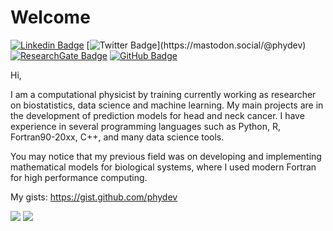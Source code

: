 # Welcome
[![Linkedin Badge](https://img.shields.io/badge/-Mauricio-blue?style=flat&logo=Linkedin&logoColor=white&link=https://www.linkedin.com/in/mm-soares/)](https://www.linkedin.com/in/mm-soares/)
[![Twitter Badge](https://img.shields.io/badge/-@phydev-1ca0f1?style=flat&labelColor=1ca0f1&logo=twitter&logoColor=white&link=https://twitter.com/phydev_)](https://mastodon.social/@phydev)
[![ResearchGate Badge](https://img.shields.io/badge/Research-Gate-9cf)](https://www.researchgate.net/profile/Mauricio-Moreira-Soares)
[![GitHub Badge](https://img.shields.io/github/followers/phydev?style=social)](https://github.com/phydev)


Hi,

I am a computational physicist by training currently working as researcher on biostatistics, data science and machine learning. My main projects are in the development of prediction models for head and neck cancer. I have experience in several programming languages such as Python, R, Fortran90-20xx, C++, and many data science tools.

You may notice that my previous field was on developing and implementing mathematical models for biological systems, where I used modern Fortran for high performance computing.   

My gists: https://gist.github.com/phydev


<!-- ### Statistics -->
<!-- statistics are off because github-read-stats are facing a problem in one of their servers. -->
<!-- check later if it was solved. Latest update: 17.01.2023 -->
<img src = "https://github-readme-stats.vercel.app/api?username=phydev&show_icons=true&theme="> 
<img src="https://github-readme-stats.vercel.app/api/top-langs/?username=phydev&theme=&show_icons=true&hide_border=true&layout=compact&hide=jupyter" /> 

<!-- <p> <strike>Don't you hate how jupyter notebooks mess up with the statistics?</strike> <p> -->
